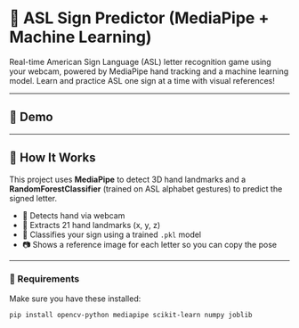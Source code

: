 # 🤟 ASL Sign Predictor (MediaPipe + Machine Learning)

Real-time American Sign Language (ASL) letter recognition game using your webcam, powered by MediaPipe hand tracking and a machine learning model. Learn and practice ASL one sign at a time with visual references!

---

## 📸 Demo



---

## 🧠 How It Works

This project uses **MediaPipe** to detect 3D hand landmarks and a **RandomForestClassifier** (trained on ASL alphabet gestures) to predict the signed letter.

- 👋 Detects hand via webcam
- 📍 Extracts 21 hand landmarks (x, y, z)
- 🧠 Classifies your sign using a trained `.pkl` model
- 📷 Shows a reference image for each letter so you can copy the pose

---



### 🔧 Requirements

Make sure you have these installed:

```bash
pip install opencv-python mediapipe scikit-learn numpy joblib
